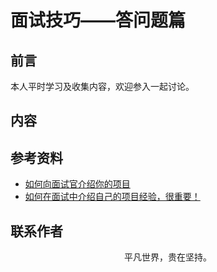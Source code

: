 # 面试技巧——答问题篇

## 前言

本人平时学习及收集内容，欢迎参入一起讨论。

## 内容

## 参考资料

- [如何向面试官介绍你的项目](https://mp.weixin.qq.com/s/CjBVm2w0JXFAALIspGlisA)
- [如何在面试中介绍自己的项目经验，很重要！](https://zhuanlan.zhihu.com/p/62364244)

## 联系作者

<div align="center">
    <p>
        平凡世界，贵在坚持。
    </p>
    <img :src="$withBase('/about/contact.png')" />
</div>

